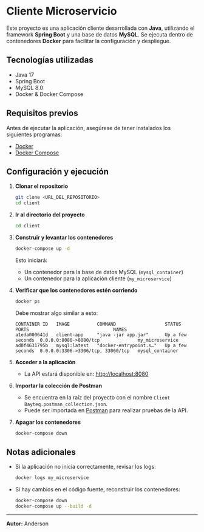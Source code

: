 # Cliente Microservicio

Este proyecto es una aplicación cliente desarrollada con **Java**, utilizando el framework **Spring Boot** y una base de datos **MySQL**. Se ejecuta dentro de contenedores **Docker** para facilitar la configuración y despliegue.

## Tecnologías utilizadas

- Java 17
- Spring Boot
- MySQL 8.0
- Docker & Docker Compose

## Requisitos previos

Antes de ejecutar la aplicación, asegúrese de tener instalados los siguientes programas:

- [Docker](https://www.docker.com/get-started)
- [Docker Compose](https://docs.docker.com/compose/install/)

## Configuración y ejecución

1. **Clonar el repositorio**
   ```sh
   git clone <URL_DEL_REPOSITORIO>
   cd client
   ```

2. **Ir al directorio del proyecto**
   ```sh
   cd client
   ```

3. **Construir y levantar los contenedores**
   ```sh
   docker-compose up -d
   ```
   Esto iniciará:
   - Un contenedor para la base de datos MySQL (`mysql_container`)
   - Un contenedor para la aplicación cliente (`my_microservice`)

4. **Verificar que los contenedores estén corriendo**
   ```sh
   docker ps
   ```
   Debe mostrar algo similar a esto:
   ```
   CONTAINER ID   IMAGE          COMMAND                  STATUS            PORTS                               NAMES
   a1eda000641d   client-app     "java -jar app.jar"      Up a few seconds  0.0.0.0:8080->8080/tcp              my_microservice
   ad0f4631795b   mysql:latest   "docker-entrypoint.s…"   Up a few seconds  0.0.0.0:3306->3306/tcp, 33060/tcp   mysql_container
   ```

5. **Acceder a la aplicación**
   - La API estará disponible en: [http://localhost:8080](http://localhost:8080)

6. **Importar la colección de Postman**
   - Se encuentra en la raíz del proyecto con el nombre `Client Bayteq.postman_collection.json`.
   - Puede ser importada en [Postman](https://www.postman.com/) para realizar pruebas de la API.

7. **Apagar los contenedores**
   ```sh
   docker-compose down
   ```

## Notas adicionales

- Si la aplicación no inicia correctamente, revisar los logs:
  ```sh
  docker logs my_microservice
  ```
- Si hay cambios en el código fuente, reconstruir los contenedores:
  ```sh
  docker-compose down
  docker-compose up --build -d
  ```

---
**Autor:** Anderson

